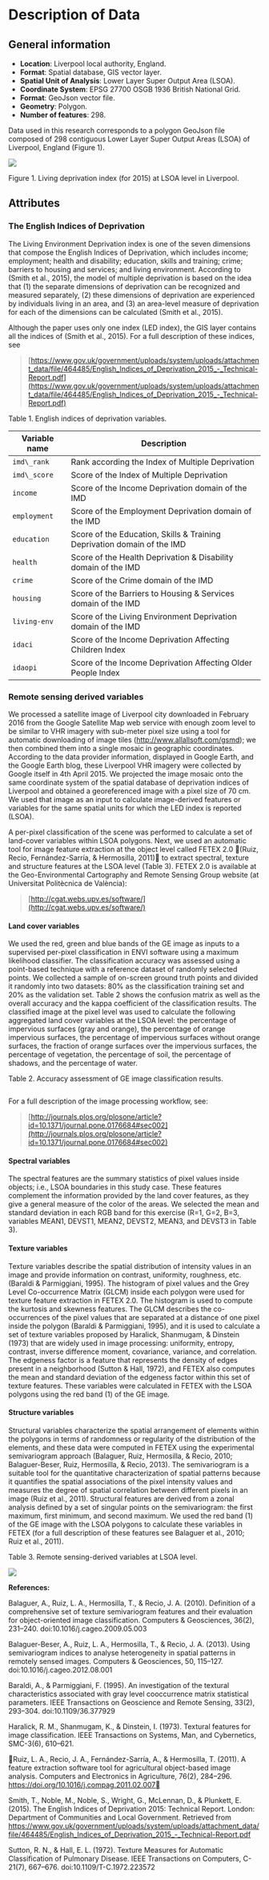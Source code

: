 # Description of Data

## General information

* **Location**: Liverpool local authority, England.
* **Format**: Spatial database, GIS vector layer.
* **Spatial Unit of Analysis**: Lower Layer Super Output Area (LSOA).
* **Coordinate System**: EPSG 27700 OSGB 1936 British National Grid.
* **Format**: GeoJson vector file.
* **Geometry**: Polygon.
* **Number of features**: 298.

Data used in this research corresponds to a polygon GeoJson file
composed of 298 contiguous Lower Layer Super Output Areas (LSOA) of
Liverpool, England (Figure 1).

![](fig1.png)

<span id="_Ref355359566" class="anchor"></span>Figure 1. Living
deprivation index (for 2015) at LSOA level in Liverpool.

## Attributes

### The English Indices of Deprivation

The Living Environment Deprivation index is one of the seven dimensions
that compose the English Indices of Deprivation, which includes income;
employment; health and disability; education, skills and training;
crime; barriers to housing and services; and living environment.
According to (Smith et al., 2015), the model of multiple deprivation is
based on the idea that (1) the separate dimensions of deprivation can be
recognized and measured separately, (2) these dimensions of deprivation
are experienced by individuals living in an area, and (3) an area-level
measure of deprivation for each of the dimensions can be calculated
(Smith et al., 2015).

Although the paper uses only one index (LED index), the GIS layer
contains all the indices of (Smith et al., 2015). For a full description
of these indices, see

> [https://www.gov.uk/government/uploads/system/uploads/attachment_data/file/464485/English_Indices_of_Deprivation_2015_-_Technical-Report.pdf](https://www.gov.uk/government/uploads/system/uploads/attachment_data/file/464485/English_Indices_of_Deprivation_2015_-_Technical-Report.pdf)

Table 1. English indices of deprivation variables.

  **Variable name** | **Description**
  ----------------- | -------------------------------------------------------------------------
  `imd\_rank`       | Rank according the Index of Multiple Deprivation
  `imd\_score`      | Score of the Index of Multiple Deprivation
  `income`          | Score of the Income Deprivation domain of the IMD
  `employment`      | Score of the Employment Deprivation domain of the IMD
  `education`       | Score of the Education, Skills & Training Deprivation domain of the IMD
  `health`          | Score of the Health Deprivation & Disability domain of the IMD
  `crime`           | Score of the Crime domain of the IMD
  `housing`         | Score of the Barriers to Housing & Services domain of the IMD
  `living-env`      | Score of the Living Environment Deprivation domain of the IMD
  `idaci`           | Score of the Income Deprivation Affecting Children Index
  `idaopi`          | Score of the Income Deprivation Affecting Older People Index

### Remote sensing derived variables

We processed a satellite image of Liverpool city downloaded in February
2016 from the Google Satellite Map web service with enough zoom level to
be similar to VHR imagery with sub-meter pixel size using a tool for
automatic downloading of image tiles (<http://www.allallsoft.com/gsmd>);
we then combined them into a single mosaic in geographic coordinates.
According to the data provider information, displayed in Google Earth,
and the Google Earth blog, these Liverpool VHR imagery were collected by
Google itself in 4th April 2015. We projected the image mosaic onto the
same coordinate system of the spatial database of deprivation indices of
Liverpool and obtained a georeferenced image with a pixel size of 70 cm.
We used that image as an input to calculate image-derived features or
variables for the same spatial units for which the LED index is reported
(LSOA).

A per-pixel classification of the scene was performed to calculate a set of land-cover variables within LSOA polygons. Next, we used an automatic tool for image feature extraction at the object level called FETEX 2.0 (Ruiz, Recio, Fernández-Sarría, & Hermosilla, 2011) to extract spectral, texture and structure features at the LSOA level (Table 3). FETEX 2.0 is available at the Geo-Environmental Cartography and Remote Sensing Group website (at Universitat Politècnica de València):

> [http://cgat.webs.upv.es/software/](http://cgat.webs.upv.es/software/)


#### Land cover variables

We used the red, green and blue bands of the GE image as inputs to a supervised per-pixel classification in ENVI software using a maximum likelihood classifier. The classification accuracy was assessed using a point-based technique with a reference dataset of randomly selected points. We collected a sample of on-screen ground truth points and divided it randomly into two datasets: 80% as the classification training set and 20% as the validation set. Table 2 shows the confusion matrix as well as the overall accuracy and the kappa coefficient of the classification results. The classified image at the pixel level was used to calculate the following aggregated land cover variables at the LSOA level: the percentage of impervious surfaces (gray and orange), the percentage of orange impervious surfaces, the percentage of impervious surfaces without orange surfaces, the fraction of orange surfaces over the impervious surfaces, the percentage of vegetation, the percentage of soil, the percentage of shadows, and the percentage of water.

Table 2. Accuracy assessment of GE image classification results.

![]()

For a full description of the image processing workflow, see: 

> [http://journals.plos.org/plosone/article?id=10.1371/journal.pone.0176684#sec002](http://journals.plos.org/plosone/article?id=10.1371/journal.pone.0176684#sec002)

#### Spectral variables

The spectral features are the summary statistics of pixel values inside objects; i.e., LSOA boundaries in this study case. These features complement the information provided by the land cover features, as they give a general measure of the color of the areas. We selected the mean and standard deviation in each RGB band for this exercise (R=1, G=2, B=3, variables MEAN1, DEVST1, MEAN2, DEVST2, MEAN3, and DEVST3 in Table 3).


#### Texture variables

Texture variables describe the spatial distribution of intensity values in an image and provide information on contrast, uniformity, roughness, etc. (Baraldi & Parmiggiani, 1995). The histogram of pixel values and the Grey Level Co-occurrence Matrix (GLCM) inside each polygon were used for texture feature extraction in FETEX 2.0. The histogram is used to compute the kurtosis and skewness features. The GLCM describes the co-occurrences of the pixel values that are separated at a distance of one pixel inside the polygon (Baraldi & Parmiggiani, 1995), and it is used to calculate a set of texture variables proposed by Haralick, Shanmugam, & Dinstein (1973) that are widely used in image processing: uniformity, entropy, contrast, inverse difference moment, covariance, variance, and correlation. The edgeness factor is a feature that represents the density of edges present in a neighborhood (Sutton & Hall, 1972), and FETEX also computes the mean and standard deviation of the edgeness factor within this set of texture features. These variables were calculated in FETEX with the LSOA polygons using the red band (1) of the GE image.


#### Structure variables

Structural variables characterize the spatial arrangement of elements within the polygons in terms of randomness or regularity of the distribution of the elements, and these data were computed in FETEX using the experimental semivariogram approach (Balaguer, Ruiz, Hermosilla, & Recio, 2010; Balaguer-Beser, Ruiz, Hermosilla, & Recio, 2013). The semivariogram is a suitable tool for the quantitative characterization of spatial patterns because it quantifies the spatial associations of the pixel intensity values and measures the degree of spatial correlation between different pixels in an image (Ruiz et al., 2011). Structural features are derived from a zonal analysis defined by a set of singular points on the semivariogram: the first maximum, first minimum, and second maximum. We used the red band (1) of the GE image with the LSOA polygons to calculate these variables in FETEX (for a full description of these features see Balaguer et al., 2010; Ruiz et al., 2011).

Table 3. Remote sensing-derived variables at LSOA level.

![](table3.png)

**References:**

Balaguer, A., Ruiz, L. A., Hermosilla, T., & Recio, J. A. (2010). Definition of a comprehensive set of texture semivariogram features and their evaluation for object-oriented image classification. Computers & Geosciences, 36(2), 231–240. doi:10.1016/j.cageo.2009.05.003

Balaguer-Beser, A., Ruiz, L. A., Hermosilla, T., & Recio, J. A. (2013). Using semivariogram indices to analyse heterogeneity in spatial patterns in remotely sensed images. Computers & Geosciences, 50, 115–127. doi:10.1016/j.cageo.2012.08.001

Baraldi, A., & Parmiggiani, F. (1995). An investigation of the textural characteristics associated with gray level cooccurrence matrix statistical parameters. IEEE Transactions on Geoscience and Remote Sensing, 33(2), 293–304. doi:10.1109/36.377929

Haralick, R. M., Shanmugam, K., & Dinstein, I. (1973). Textural features for image classification. IEEE Transactions on Systems, Man, and Cybernetics, SMC-3(6), 610–621.

Ruiz, L. A., Recio, J. A., Fernández-Sarría, A., & Hermosilla, T. (2011). A feature extraction software tool for agricultural object-based image analysis. Computers and Electronics in Agriculture, 76(2), 284–296. https://doi.org/10.1016/j.compag.2011.02.007

Smith, T., Noble, M., Noble, S., Wright, G., McLennan, D., & Plunkett, E. (2015). The English Indices of Deprivation 2015: Technical Report. London: Department of Communities and Local Government. Retrieved from https://www.gov.uk/government/uploads/system/uploads/attachment_data/file/464485/English_Indices_of_Deprivation_2015_-_Technical-Report.pdf

Sutton, R. N., & Hall, E. L. (1972). Texture Measures for Automatic Classification of Pulmonary Disease. IEEE Transactions on Computers, C-21(7), 667–676. doi:10.1109/T-C.1972.223572
